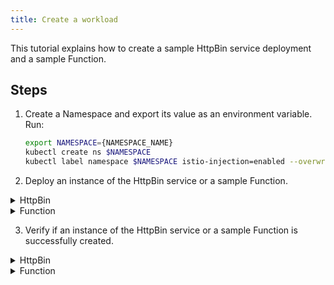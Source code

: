 ```yaml
---
title: Create a workload
---
```


This tutorial explains how to create a sample HttpBin service deployment and a sample Function.

## Steps

1. Create a Namespace and export its value as an environment variable. Run:

   ```bash
   export NAMESPACE={NAMESPACE_NAME}
   kubectl create ns $NAMESPACE
   kubectl label namespace $NAMESPACE istio-injection=enabled --overwrite
   ```
2. Deploy an instance of the HttpBin service or a sample Function.
   
<div tabs name="create">

  <details>
  <summary>
  HttpBin
  </summary>

  To deploy an instance of the HttpBin service in your Namespace using the [sample code](https://raw.githubusercontent.com/istio/istio/master/samples/httpbin/httpbin.yaml), run:

   ```shell
   kubectl -n $NAMESPACE create -f https://raw.githubusercontent.com/istio/istio/master/samples/httpbin/httpbin.yaml
   ```

  </details>

  <details>
  <summary>
  Function
  </summary>

  To create a Function in your Namespace using the [sample code](https://raw.githubusercontent.com/kyma-project/kyma/main/docs/03-tutorials/00-api-exposure/assets/function.yaml), run:

   ```shell
   kubectl -n $NAMESPACE apply -f https://raw.githubusercontent.com/kyma-project/kyma/main/docs/03-tutorials/00-api-exposure/assets/function.yaml
   ```

  </details>
</div>

3. Verify if an instance of the HttpBin service or a sample Function is successfully created.
   
<div tabs name="verify">

<details>
  <summary>
  HttpBin
  </summary>

  * To verify if an instance of the HttpBin service is created, run:

    ```shell
      kubectl get pods -l app=httpbin -n $NAMESPACE
    ```
  * You should get a result similar to this one:
  
    ```shell
      NAME             READY    STATUS     RESTARTS    AGE
      httpbin-test     2/2      Running    0           96s
    ```

  </details>

  <details>
  <summary>
  Function
  </summary>

  * To verify if a Function is created, run:

    ```shell
      kubectl get functions $NAME -n $NAMESPACE
    ```

  * You should get a result similar to this one:
  
    ```shell
      NAME            CONFIGURED   BUILT     RUNNING   RUNTIME    VERSION   AGE
      test-function   True         True      True      nodejs16   1         96s
    ```
  </details>
</div>